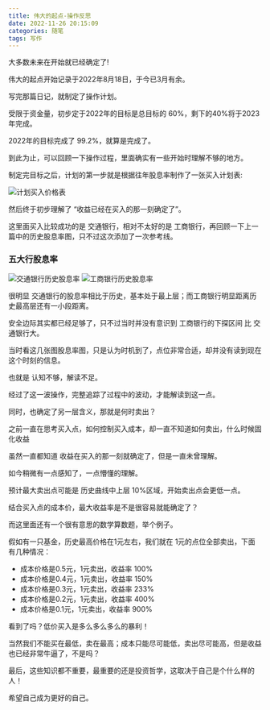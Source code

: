 ```yaml
---
title: 伟大的起点-操作反思
date: 2022-11-26 20:15:09
categories: 随笔
tags: 写作
---
```


大多数未来在开始就已经确定了!

<!-- more -->

伟大的起点开始记录于2022年8月18日，于今已3月有余。

写完那篇日记，就制定了操作计划。

受限于资金量，初步定于2022年的目标是总目标的 60%，剩下的40%将于2023年完成。

2022年的目标完成了 99.2%，就算是完成了。

到此为止，可以回顾一下操作过程，里面确实有一些开始时理解不够的地方。

制定完目标之后，计划的第一步就是根据往年股息率制作了一张买入计划表:

![计划买入价格表](/images/投资/bank/买入价格.png)

然后终于初步理解了 “收益已经在买入的那一刻确定了”。

这里面买入比较成功的是 交通银行，相对不太好的是 工商银行，再回顾一下上一篇中的历史股息率图，只不过这次添加了一次参考线。



### 五大行股息率
![交通银行历史股息率](/images/投资/bank/交通银行历史股息率参考线.png)
![工商银行历史股息率](/images/投资/bank/工商银行历史股息率参考线.png)

很明显 交通银行的股息率相比于历史，基本处于最上层；而工商银行明显距离历史最高层还有一小段距离。

安全边际其实都已经足够了，只不过当时并没有意识到 工商银行的下探区间 比 交通银行大。

当时看这几张图股息率图，只是认为时机到了，点位非常合适，却并没有读到现在这个时刻的信息。

也就是 认知不够，解读不足。

经过了这一波操作，完整追踪了过程中的波动，才能解读到这一点。

同时，也确定了另一层含义，那就是何时卖出？

之前一直在思考买入点，如何控制买入成本，却一直不知道如何卖出，什么时候固化收益

虽然一直都知道 收益在买入的那一刻就确定了，但是一直未曾理解。

如今稍微有一点感知了，一点懵懂的理解。

预计最大卖出点可能是 历史曲线中上层 10%区域，开始卖出点会更低一点。

结合买入点的成本价，最大收益率是不是很容易就能确定了？

而这里面还有一个很有意思的数学算数题，举个例子。

假如有一只基金，历史最高价格在1元左右，我们就在 1元的点位全部卖出，下面有几种情况：
- 成本价格是0.5元，1元卖出，收益率 100%
- 成本价格是0.4元，1元卖出，收益率 150%
- 成本价格是0.3元，1元卖出，收益率 233%
- 成本价格是0.2元，1元卖出，收益率 400%
- 成本价格是0.1元，1元卖出，收益率 900%

看到了吗？低价买入是多么多么多么的暴利！

当然我们不能买在最低，卖在最高；成本只能尽可能低，卖出尽可能高，但是收益也已经非常牛逼了，不是吗？

最后，这些知识都不重要，最重要的还是投资哲学，这取决于自己是个什么样的人！

希望自己成为更好的自己。
